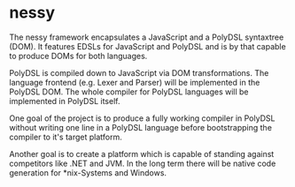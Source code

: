 # nessy

The nessy framework encapsulates a JavaScript and a PolyDSL syntaxtree (DOM).
It features EDSLs for JavaScript and PolyDSL and is by that capable to produce
DOMs for both languages.

PolyDSL is compiled down to JavaScript via DOM transformations. The language
frontend (e.g. Lexer and Parser) will be implemented in the PolyDSL DOM. The
whole compiler for PolyDSL languages will be implemented in PolyDSL itself.

One goal of the project is to produce a fully working compiler in PolyDSL
without writing one line in a PolyDSL language before bootstrapping the
compiler to it's target platform.

Another goal is to create a platform which is capable of standing against
competitors like .NET and JVM. In the long term there will be native code
generation for *nix-Systems and Windows.

